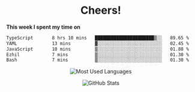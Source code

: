 <h1 align="center">Cheers!</h1>

**This week I spent my time on**
<!--START_SECTION:waka-->

```txt
TypeScript       8 hrs 10 mins   ██████████████████████▒░░   89.65 %
YAML             13 mins         ▓░░░░░░░░░░░░░░░░░░░░░░░░   02.45 %
JavaScript       10 mins         ▒░░░░░░░░░░░░░░░░░░░░░░░░   01.88 %
Ezhil            7 mins          ▒░░░░░░░░░░░░░░░░░░░░░░░░   01.30 %
Bash             7 mins          ▒░░░░░░░░░░░░░░░░░░░░░░░░   01.30 %
```

<!--END_SECTION:waka-->

<p align="center"><img src="https://github-readme-stats.vercel.app/api/top-langs/?username=thnkrn&layout=compact&hide=html&theme=tokyonight" alt="Most Used Languages" /></p>

<p align="center"><img src="https://github-readme-stats.vercel.app/api?username=thnkrn&show_icons=true&count_private=true&theme=tokyonight&show=reviews&hide_rank=false&rank_icon=github" alt="GitHub Stats" /></p>

<!-- <p align="center"><a href="https://wakatime.com"><img src="https://wakatime.com/share/@thnkrn/40092326-d1bd-471b-89da-9a7c63939402.png" /></p>
 -->
